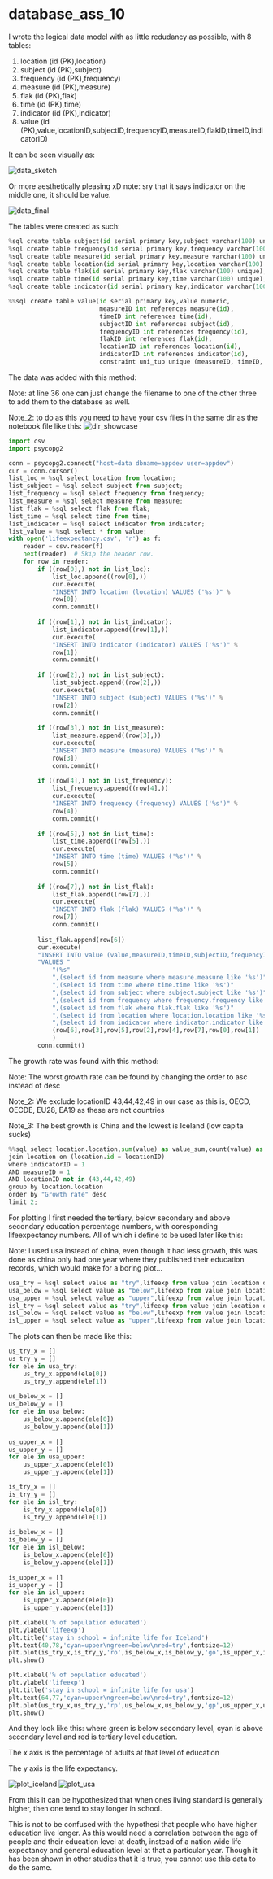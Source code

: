 # database_ass_10

I wrote the logical data model with as little redudancy as possible, with 8 tables:
1. location (id (PK),location)
2. subject (id (PK),subject)
3. frequency (id (PK),frequency)
4. measure (id (PK),measure)
5. flak (id (PK),flak)
6. time (id (PK),time)
7. indicator (id (PK),indicator)
8. value (id (PK),value,locationID,subjectID,frequencyID,measureID,flakID,timeID,indicatorID)

It can be seen visually as: 

![data_sketch](https://github.com/Thug-Lyfe/database_ass_10/blob/master/data2.jpg "logical data model sketch")

Or more aesthetically pleasing xD  note: sry that it says indicator on the middle one, it should be value.

![data_final](https://github.com/Thug-Lyfe/database_ass_10/blob/master/data1.jpg "logical data model")

The tables were created as such:

```python
%sql create table subject(id serial primary key,subject varchar(100) unique);
%sql create table frequency(id serial primary key,frequency varchar(100) unique);
%sql create table measure(id serial primary key,measure varchar(100) unique);
%sql create table location(id serial primary key,location varchar(100) unique);
%sql create table flak(id serial primary key,flak varchar(100) unique);
%sql create table time(id serial primary key,time varchar(100) unique);
%sql create table indicator(id serial primary key,indicator varchar(100) unique);
```
```python
%%sql create table value(id serial primary key,value numeric, 
                         measureID int references measure(id), 
                         timeID int references time(id), 
                         subjectID int references subject(id), 
                         frequencyID int references frequency(id), 
                         flakID int references flak(id), 
                         locationID int references location(id), 
                         indicatorID int references indicator(id),
                         constraint uni_tup unique (measureID, timeID, subjectID,flakID,locationID,indicatorID));
```

The data was added with this method:

Note: at line 36 one can just change the filename to one of the other three to add them to the database as well.

Note_2: to do as this you need to have your csv files in the same dir as the notebook file like this:
![dir_showcase](https://github.com/Thug-Lyfe/database_ass_10/blob/master/dir.png "dir")
```python
import csv
import psycopg2

conn = psycopg2.connect("host=data dbname=appdev user=appdev")
cur = conn.cursor()
list_loc = %sql select location from location;
list_subject = %sql select subject from subject;
list_frequency = %sql select frequency from frequency;
list_measure = %sql select measure from measure;
list_flak = %sql select flak from flak;
list_time = %sql select time from time;
list_indicator = %sql select indicator from indicator;
list_value = %sql select * from value;
with open('lifeexpectancy.csv', 'r') as f:
    reader = csv.reader(f)
    next(reader)  # Skip the header row.
    for row in reader:
        if ((row[0],) not in list_loc):
            list_loc.append((row[0],))
            cur.execute(
            "INSERT INTO location (location) VALUES ('%s')" %
            row[0])
            conn.commit()
            
        if ((row[1],) not in list_indicator):
            list_indicator.append((row[1],))
            cur.execute(
            "INSERT INTO indicator (indicator) VALUES ('%s')" %
            row[1])
            conn.commit()
            
        if ((row[2],) not in list_subject):
            list_subject.append((row[2],))
            cur.execute(
            "INSERT INTO subject (subject) VALUES ('%s')" %
            row[2])
            conn.commit()
            
        if ((row[3],) not in list_measure):
            list_measure.append((row[3],))
            cur.execute(
            "INSERT INTO measure (measure) VALUES ('%s')" %
            row[3])
            conn.commit()
            
        if ((row[4],) not in list_frequency):
            list_frequency.append((row[4],))
            cur.execute(
            "INSERT INTO frequency (frequency) VALUES ('%s')" %
            row[4])
            conn.commit()
            
        if ((row[5],) not in list_time):
            list_time.append((row[5],))
            cur.execute(
            "INSERT INTO time (time) VALUES ('%s')" %
            row[5])
            conn.commit()
            
        if ((row[7],) not in list_flak):
            list_flak.append((row[7],))
            cur.execute(
            "INSERT INTO flak (flak) VALUES ('%s')" %
            row[7])
            conn.commit()
        
        list_flak.append(row[6])
        cur.execute(
        "INSERT INTO value (value,measureID,timeID,subjectID,frequencyID,flakID,locationID,indicatorID) "
        "VALUES "
            "(%s"
            ",(select id from measure where measure.measure like '%s')"
            ",(select id from time where time.time like '%s')"
            ",(select id from subject where subject.subject like '%s')"
            ",(select id from frequency where frequency.frequency like '%s')"
            ",(select id from flak where flak.flak like '%s')"
            ",(select id from location where location.location like '%s')"
            ",(select id from indicator where indicator.indicator like '%s'))" % 
            (row[6],row[3],row[5],row[2],row[4],row[7],row[0],row[1])
            )
        conn.commit()
```

The growth rate was found with this method: 

Note: The worst growth rate can be found by changing the order to asc instead of desc

Note_2: We exclude locationID 43,44,42,49 in our case as this is, OECD, OECDE, EU28, EA19 as these are not countries

Note_3: The best growth is China and the lowest is Iceland (low capita sucks)
```python
%%sql select location.location,sum(value) as value_sum,count(value) as value_co, ((max(value) - min(value)) / count(value))  as "Growth rate" from value
join location on (location.id = locationID)
where indicatorID = 1
AND measureID = 1
AND locationID not in (43,44,42,49)
group by location.location
order by "Growth rate" desc
limit 2;
```

For plotting I first needed the tertiary, below secondary and above secondary education percentage numbers, with coresponding lifeexpectancy numbers. All of which i define to be used later like this:

Note: I used usa instead of china, even though it had less growth, this was done as china only had one year where they published their education records, which would make for a boring plot...
```python
usa_try = %sql select value as "try",lifeexp from value join location on (location.id = locationID) join subject on (subject.id = subjectID) join (select timeID,value as lifeexp from value where indicatorID = 3 AND subjectID = 1 AND locationID = 30) as lifeexp on (lifeexp.timeID = value.timeID) join time on (time.id = value.timeid) where location like 'USA' AND subject like 'TRY'
usa_below = %sql select value as "below",lifeexp from value join location on (location.id = locationID) join subject on (subject.id = subjectID) join (select timeID,value as lifeexp from value where indicatorID = 3 AND subjectID = 1 AND locationID = 30) as lifeexp on (lifeexp.timeID = value.timeID) join time on (time.id = value.timeid) where location like 'USA' AND subject like 'BUPPSRY'
usa_upper = %sql select value as "upper",lifeexp from value join location on (location.id = locationID) join subject on (subject.id = subjectID) join (select timeID,value as lifeexp from value where indicatorID = 3 AND subjectID = 1 AND locationID = 30) as lifeexp on (lifeexp.timeID = value.timeID) join time on (time.id = value.timeid) where location like 'USA' AND subject like 'UPPSRY'
isl_try = %sql select value as "try",lifeexp from value join location on (location.id = locationID) join subject on (subject.id = subjectID) join (select timeID,value as lifeexp from value where indicatorID = 3 AND subjectID = 1 AND locationID = 30) as lifeexp on (lifeexp.timeID = value.timeID) join time on (time.id = value.timeid) where location like 'ISL' AND subject like 'TRY'
isl_below = %sql select value as "below",lifeexp from value join location on (location.id = locationID) join subject on (subject.id = subjectID) join (select timeID,value as lifeexp from value where indicatorID = 3 AND subjectID = 1 AND locationID = 30) as lifeexp on (lifeexp.timeID = value.timeID) join time on (time.id = value.timeid) where location like 'ISL' AND subject like 'BUPPSRY'
isl_upper = %sql select value as "upper",lifeexp from value join location on (location.id = locationID) join subject on (subject.id = subjectID) join (select timeID,value as lifeexp from value where indicatorID = 3 AND subjectID = 1 AND locationID = 30) as lifeexp on (lifeexp.timeID = value.timeID) join time on (time.id = value.timeid) where location like 'ISL' AND subject like 'UPPSRY'
```

The plots can then be made like this:
```python
us_try_x = []
us_try_y = []
for ele in usa_try:
    us_try_x.append(ele[0])
    us_try_y.append(ele[1])
    
us_below_x = []
us_below_y = []
for ele in usa_below:
    us_below_x.append(ele[0])
    us_below_y.append(ele[1])
    
us_upper_x = []
us_upper_y = []
for ele in usa_upper:
    us_upper_x.append(ele[0])
    us_upper_y.append(ele[1])

is_try_x = []
is_try_y = []
for ele in isl_try:
    is_try_x.append(ele[0])
    is_try_y.append(ele[1])
    
is_below_x = []
is_below_y = []
for ele in isl_below:
    is_below_x.append(ele[0])
    is_below_y.append(ele[1])
    
is_upper_x = []
is_upper_y = []
for ele in isl_upper:
    is_upper_x.append(ele[0])
    is_upper_y.append(ele[1])

plt.xlabel('% of population educated')
plt.ylabel('lifeexp')
plt.title('stay in school = infinite life for Iceland')
plt.text(40,78,'cyan=upper\ngreen=below\nred=try',fontsize=12)
plt.plot(is_try_x,is_try_y,'ro',is_below_x,is_below_y,'go',is_upper_x,is_upper_y,'co')
plt.show()

plt.xlabel('% of population educated')
plt.ylabel('lifeexp')
plt.title('stay in school = infinite life for usa')
plt.text(64,77,'cyan=upper\ngreen=below\nred=try',fontsize=12)
plt.plot(us_try_x,us_try_y,'rp',us_below_x,us_below_y,'gp',us_upper_x,us_upper_y,'cp',)
plt.show()
```
And they look like this: where green is below secondary level, cyan is above secondary level and red is tertiary level education.

The x axis is the percentage of adults at that level of education

The y axis is the life expectancy.

![plot_iceland](https://github.com/Thug-Lyfe/database_ass_10/blob/master/iceland.png "iceland plot")
![plot_usa](https://github.com/Thug-Lyfe/database_ass_10/blob/master/usa.png "usa plot")

From this it can be hypothesized that when ones living standard is generally higher, then one tend to stay longer in school.

This is not to be confused with the hypothesi that people who have higher education live longer. As this would need a correlation between the age of people and their education level at death, instead of a nation wide life expectancy and general education level at that a particular year. Though it has been shown in other studies that it is true, you cannot use this data to do the same.



